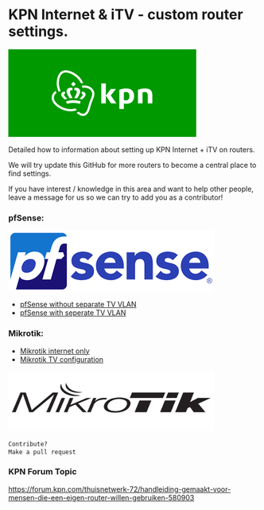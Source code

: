# KPN Internet & iTV - custom router settings.
![KPN](images/home/logo-kpn.png)

Detailed how to information about setting up KPN Internet + iTV on routers.

We will try update this GitHub for more routers to become a central place to find settings.

If you have interest / knowledge in this area and want to help other people, leave a message for us so we can try to add you as a contributor!


### pfSense:
![pfSense](images/home/logo-pfsense.png)

* [pfSense without separate TV VLAN](/pfSense-without-vlan.md)
* [pfSense with seperate TV VLAN](/pfSense-with-vlan.md)


### Mikrotik:

* [Mikrotik internet only](Mikrotik-Internet-only.md)
* [Mikrotik TV configuration](/Mikrotik-tv-settings.md)

<img src="images/home/logo-mikrotik.jpg" width="414" height="122" />













```
Contribute?
Make a pull request
```
### KPN Forum Topic

https://forum.kpn.com/thuisnetwerk-72/handleiding-gemaakt-voor-mensen-die-een-eigen-router-willen-gebruiken-580903

